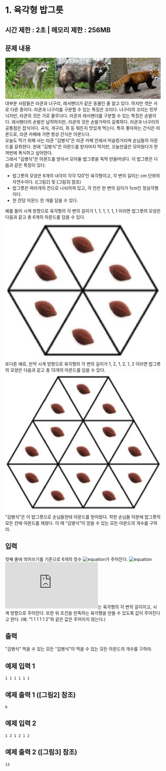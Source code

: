 #  1. 육각형 밥그릇
## 시간 제한 : 2초 | 메모리 제한 : 256MB
## 문제 내용
![uospc2017div1p1p1](./img/uospc2017div1p1p1.png?raw=true)  
대부분 사람들은 라쿤과 너구리, 레서팬더가 같은 동물인 줄 알고 있다. 하지만 셋은 서로 다른 종이다. 라쿤과 너구리를 구분할 수 있는 특징은 꼬리다. 너구리의 꼬리는 민무늬지만, 라쿤의 것은 가로 줄무늬다. 라쿤과 레서팬더를 구분할 수 있는 특징은 손발이다. 레서팬더의 손발은 납작하지만, 라쿤의 것은 손발가락이 길쭉하다. 라쿤과 너구리의 공통점은 잡식이다. 곡식, 개구리, 쥐 등 뭐든지 맛있게 먹는다. 특히 좋아하는 간식은 아몬드로, 라쿤 카페에 가면 항상 간식은 아몬드다.  
오늘도 먹기 위해 사는 라쿤 "김병식"은 라쿤 카페 안에서 어슬렁거리며 손님들의 아몬드를 갈취한다. 원래 "김병식"은 아몬드를 받자마자 먹지만, 오늘만큼은 모아뒀다가 한꺼번에 폭식하고 싶어한다.  
그래서 "김병식"은 아몬드를 받아서 모아둘 밥그릇을 뚝딱 만들어낸다. 이 밥그릇은 다음과 같은 특징이 있다.
  
* 밥그릇의 모양은 6개의 내각이 각각 120˚인 육각형이고, 각 변의 길이는 cm 단위의 자연수이다. ([그림2] 및 [그림3] 참조)
* 밥그릇은 여러개의 칸으로 나뉘어져 있고, 각 칸은 한 변의 길이가 1cm인 정삼각형이다.
* 한 칸당 아몬드 한 개를 담을 수 있다.
  
예를 들어 시계 방향으로 육각형의 각 변의 길이가 1, 1, 1, 1, 1, 1 이라면 밥그릇의 모양은 다음과 같고 총 6개의 아몬드를 담을 수 있다.  
![uospc2017div1p1p2](./img/uospc2017div1p1p2.png?raw=true)  
또다른 예로, 만약 시계 방향으로 육각형의 각 변의 길이가 1, 2, 1, 2, 1, 2 이라면 밥그릇의 모양은 다음과 같고 총 13개의 아몬드를 담을 수 있다.  
![uospc2017div1p1p3](./img/uospc2017div1p1p3.png?raw=true)  
“김병식"은 이 밥그릇으로 손님들한테 아몬드를 받아왔다. 착한 손님들 덕분에 밥그릇의 모든 칸에 아몬드를 채웠다. 이 때 “김병식"이 얻을 수 있는 모든 아몬드의 개수를 구하라.
## 입력
첫째 줄에 띄어쓰기를 기준으로 6개의 정수 ![equation](http://latex.codecogs.com/png.download?a_1%2C%20a_2%2C%20a_3%2C%20a_4%2C%20a_5%2C%20a_6)가 주어진다. ![equation](http://latex.codecogs.com/png.download?%281%5Cleq%20a_i%5Cleq%201%2C000%29)  
![equation](http://latex.codecogs.com/png.latex?a_i)는 육각형의 각 변의 길이이고, 시계 방향으로 주어진다. 또한 위 조건을 만족하는 육각형을 만들 수 있도록 값이 주어진다고 한다. (예: “1 1 1 1 1 2”와 같은 값은 주어지지 않는다.)
## 출력
"김병식" 먹을 수 있는 모든 “김병식"이 먹을 수 있는 모든 아몬드의 개수를 구하라.
## 예제 입력 1
```
1 1 1 1 1 1
```
## 예제 출력 1 (\[그림2\] 참조)
```
6
```
## 예제 입력 2
```
1 2 1 2 1 2
```
## 예제 출력 2 (\[그림3\] 참조)
```
13
```
